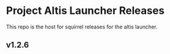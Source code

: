 # Project Altis Launcher Releases

This repo is the host for squirrel releases for the altis launcher. 

## v1.2.6
